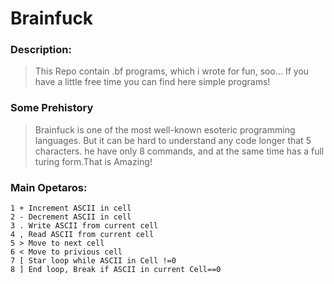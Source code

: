 # Brainfuck

### Description:

>This Repo contain .bf programs, which i wrote for fun, soo... If you have a  little free time you can find here simple programs!

### Some Prehistory
> Brainfuck is one of the most well-known esoteric programming languages. 
> But it can be hard to understand any code longer that 5 characters.
> he have only 8 commands, and at the same time has a full turing form.That is Amazing!

### Main Opetaros:

```bf
1 + Increment ASCII in cell
2 - Decrement ASCII in cell
3 . Write ASCII from current cell
4 , Read ASCII from current cell
5 > Move to next cell
6 < Move to privious cell
7 [ Star loop while ASCII in Cell !=0
8 ] End loop, Break if ASCII in current Cell==0
```
